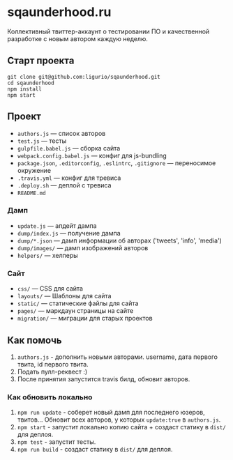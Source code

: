 # sqaunderhood.ru

Коллективный твиттер-аккаунт о тестировании ПО и качественной разработке с
новым автором каждую неделю.

## Старт проекта

    git clone git@github.com:ligurio/sqaunderhood.git
    cd sqaunderhood
    npm install
    npm start

## Проект

* `authors.js` — список авторов
* `test.js` — тесты
* `gulpfile.babel.js` — сборка сайта
* `webpack.config.babel.js` — конфиг для js-bundling
* `package.json`, `.editorconfig`, `.eslintrc`, `.gitignore` — переносимое окружение
* `.travis.yml` — конфиг для тревиса
* `.deploy.sh` — деплой с тревиса
* `README.md`

### Дамп

* `update.js` — апдейт дампа
* `dump/index.js` — получение дампа
* `dump/*.json` — дамп информации об авторах ('tweets', 'info', 'media')
* `dump/images/` — дамп изображений авторов
* `helpers/` — хелперы

### Сайт

* `css/` — CSS для сайта
* `layouts/` — Шаблоны для сайта
* `static/` — статические файлы для сайта
* `pages/` — маркдаун страницы на сайте
* `migration/` — миграции для старых проектов

## Как помочь

1. `authors.js` - дополнить новыми авторами. username, дата первого твита, id первого твита.
2. Подать пулл-реквест :)
3. После принятия запустится travis билд, обновит авторов.

### Как обновить локально

1. `npm run update` - соберет новый дамп для последнего юзеров, твитов...
Обновит всех авторов, у которых `update:true` в `authors.js`.
2. `npm start` - запустит локально копию сайта + создаст статику в `dist/` для деплоя.
3. `npm test` - запустит тесты.
4. `npm run build` - создаст статику в `dist/` для деплоя.
